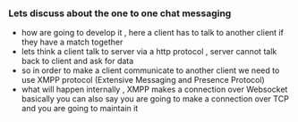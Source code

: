 ### Lets discuss about the one to one chat messaging 
- how are going to develop it , here a client has to talk to another client if they have a match together
- lets think a client talk to server via a http protocol , server cannot talk back to client and ask for data
- so in order to make a client communicate to another client we need to use XMPP protocol (Extensive Messaging and Presence Protocol)
- what will happen internally , XMPP makes a connection over Websocket basically you can also say you are going to make a connection over TCP and you are going to maintain it 
